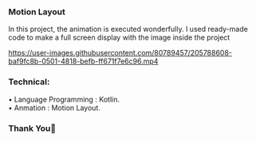 <h3 align="left">Motion Layout</h3>
<p>
 In this project, the animation is executed wonderfully. I used ready-made code to make a full screen display with the image inside the project
  </p>

https://user-images.githubusercontent.com/80789457/205788608-baf9fc8b-0501-4818-befb-ff671f7e6c96.mp4
  

<h3 align="left">Technical:</h3>
<p align="left">
    • Language Programming : Kotlin.<br>
    • Anmation : Motion Layout.<br>
</p>


<h3 align="left">Thank You👋</h3>
